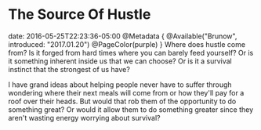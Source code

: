# The Source Of Hustle
date: 2016-05-25T22:23:36-05:00
@Metadata {
  @Available("Brunow", introduced: "2017.01.20")
  @PageColor(purple)
}
Where does hustle come from? Is it forged from hard times where you can barely feed yourself? Or is it something inherent inside us that we can choose? Or is it a survival instinct that the strongest of us have?

I have grand ideas about helping people never have to suffer through wondering where their next meals will come from or how they'll pay for a roof over their heads. But would that rob them of the opportunity to do something great? Or would it allow them to do something greater since they aren't wasting energy worrying about survival?
